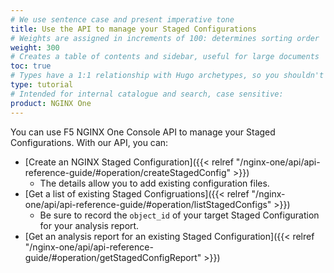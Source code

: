 ```yaml
---
# We use sentence case and present imperative tone
title: Use the API to manage your Staged Configurations
# Weights are assigned in increments of 100: determines sorting order
weight: 300
# Creates a table of contents and sidebar, useful for large documents
toc: true
# Types have a 1:1 relationship with Hugo archetypes, so you shouldn't need to change this
type: tutorial
# Intended for internal catalogue and search, case sensitive:
product: NGINX One
---
```


You can use F5 NGINX One Console API to manage your Staged Configurations. With our API, you can:

- [Create an NGINX Staged Configuration]({{< relref "/nginx-one/api/api-reference-guide/#operation/createStagedConfig" >}})
  - The details allow you to add existing configuration files.
- [Get a list of existing Staged Configruations]({{< relref "/nginx-one/api/api-reference-guide/#operation/listStagedConfigs" >}})
  - Be sure to record the `object_id` of your target Staged Configuration for your analysis report.
- [Get an analysis report for an existing Staged Configuration]({{< relref "/nginx-one/api/api-reference-guide/#operation/getStagedConfigReport" >}})
